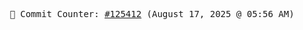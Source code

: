<p align="center">
    <samp>
        📮 Commit Counter: <a href="https://github.com/Javascript-void0/Javascript-void0/commits/main">#125412</a> (August 17, 2025 @ 05:56 AM)
    </samp>
</p>